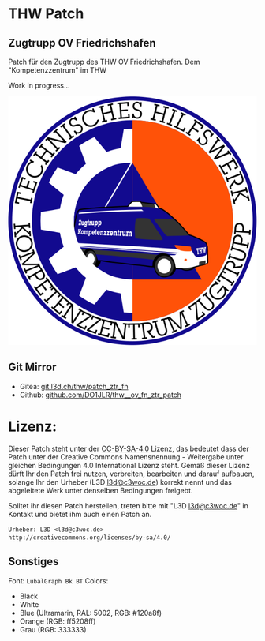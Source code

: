  THW Patch
===========
## Zugtrupp OV Friedrichshafen

Patch für den Zugtrupp des THW OV Friedrichshafen. Dem "Kompetenzzentrum" im THW

Work in progress...

![kompetenzzentrum.svg](kompetenzzentrum.svg)

## Git Mirror
+ Gitea: [git.l3d.ch/thw/patch_ztr_fn](https://git.l3d.ch/thw/patch_ztr_fn.git)
+ Github: [github.com/DO1JLR/thw__ov_fn_ztr_patch](https://github.com/DO1JLR/thw__ov_fn_ztr_patch.git)

# Lizenz:
Dieser Patch steht unter der [CC-BY-SA-4.0](http://creativecommons.org/licenses/by-sa/4.0/) Lizenz, das bedeutet dass der Patch unter der Creative Commons Namensnennung - Weitergabe unter gleichen Bedingungen 4.0 International Lizenz steht. Gemäß dieser Lizenz dürft Ihr den Patch frei nutzen, verbreiten, bearbeiten und darauf aufbauen, solange Ihr den Urheber (L3D <l3d@c3woc.de>) korrekt nennt und das abgeleitete Werk unter denselben Bedingungen freigebt.

Solltet ihr diesen Patch herstellen, treten bitte mit "L3D <l3d@c3woc.de>" in Kontakt und bietet ihm auch einen Patch an.
```
Urheber: L3D <l3d@c3woc.de>
http://creativecommons.org/licenses/by-sa/4.0/
```

## Sonstiges
Font: ``LubalGraph Bk BT``
Colors:
  - Black
  - White
  - Blue (Ultramarin, RAL: 5002, RGB: #120a8f)
  - Orange (RGB: ff5208ff)
  - Grau (RGB: 333333)
